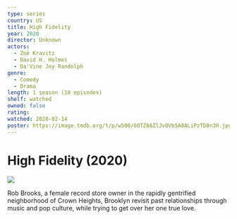 ```yaml
---
type: series
country: US
title: High Fidelity
year: 2020
director: Unknown
actors:
  - Zoë Kravitz
  - David H. Holmes
  - Da'Vine Joy Randolph
genre:
  - Comedy
  - Drama
length: 1 season (10 episodes)
shelf: watched
owned: false
rating:
watched: 2020-02-14
poster: https://image.tmdb.org/t/p/w500/6OTZ66ZlJvOVb5A8ALiPzTD0n3H.jpg
---
```


# High Fidelity (2020)

![](https://image.tmdb.org/t/p/w500/6OTZ66ZlJvOVb5A8ALiPzTD0n3H.jpg)

Rob Brooks, a female record store owner in the rapidly gentrified neighborhood of Crown Heights, Brooklyn revisit past relationships through music and pop culture, while trying to get over her one true love.